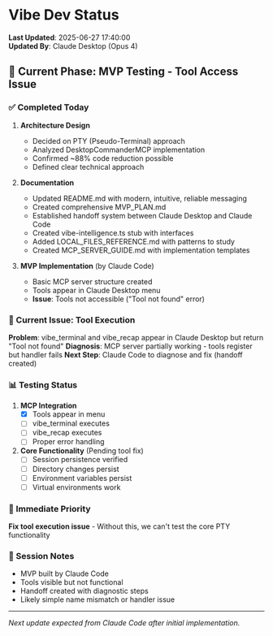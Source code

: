 # Vibe Dev Status

**Last Updated**: 2025-06-27 17:40:00  
**Updated By**: Claude Desktop (Opus 4)

## 🎯 Current Phase: MVP Testing - Tool Access Issue

### ✅ Completed Today

1. **Architecture Design**
   - Decided on PTY (Pseudo-Terminal) approach
   - Analyzed DesktopCommanderMCP implementation
   - Confirmed ~88% code reduction possible
   - Defined clear technical approach

2. **Documentation**
   - Updated README.md with modern, intuitive, reliable messaging
   - Created comprehensive MVP_PLAN.md
   - Established handoff system between Claude Desktop and Claude Code
   - Created vibe-intelligence.ts stub with interfaces
   - Added LOCAL_FILES_REFERENCE.md with patterns to study
   - Created MCP_SERVER_GUIDE.md with implementation templates

3. **MVP Implementation** (by Claude Code)
   - Basic MCP server structure created
   - Tools appear in Claude Desktop menu
   - **Issue**: Tools not accessible ("Tool not found" error)

### 🚧 Current Issue: Tool Execution

**Problem**: vibe_terminal and vibe_recap appear in Claude Desktop but return "Tool not found"
**Diagnosis**: MCP server partially working - tools register but handler fails
**Next Step**: Claude Code to diagnose and fix (handoff created)

### 📊 Testing Status

1. **MCP Integration**
   - [x] Tools appear in menu
   - [ ] vibe_terminal executes
   - [ ] vibe_recap executes
   - [ ] Proper error handling

2. **Core Functionality** (Pending tool fix)
   - [ ] Session persistence verified
   - [ ] Directory changes persist
   - [ ] Environment variables persist
   - [ ] Virtual environments work

### 🎯 Immediate Priority

**Fix tool execution issue** - Without this, we can't test the core PTY functionality

### 📝 Session Notes

- MVP built by Claude Code
- Tools visible but not functional
- Handoff created with diagnostic steps
- Likely simple name mismatch or handler issue

---

*Next update expected from Claude Code after initial implementation.*
